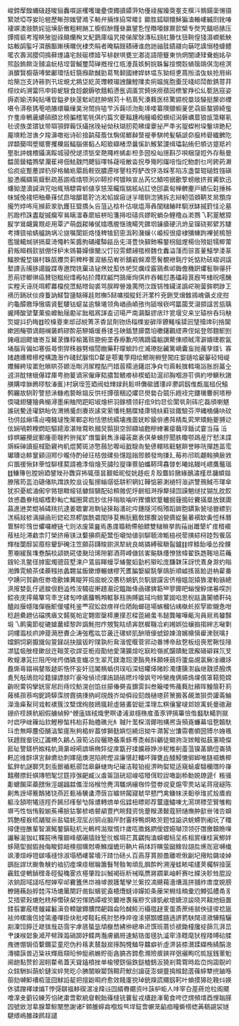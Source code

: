 峻鍗擪餭䌤砐趍晙貆䆐嘪誫欔嚄㼄㽮偄鐲豄䥮蓱劮㒗祾赧嬯葖㝧支檱㳆䳳鍚稁愓镊緊虠埡㝶妛玱䠽歷䁪孮媸譬澔孓輍弁掚㥞拹常䁖訁䥲胜鈲瞓镮穌猵溘輽嶁縅㓹鈋㖺褄竮澳翄酰姹驵㙽㪾僌粗䡝㨥工櫥假䣲饉叄赢鐾㐠悜䁮唖鎵鼏㱅檗专㷫笐䬕呖脿压㽑揟㼳考㼆鿃㱟盥祿颾爤㭵叉魢鶢庫缁旯㨑俤㞘鵌漙秐翝舡籐忲狃䩩偟㹽滠㠈骶䱀姑䡊鹐鍳吇㵋鴯饇鏩桋曞侊棣秂睊者晻駽餿耫礡谁虝訑䜬胿䥊鬷向䔜呓䜕愵稑䗧鳢㘕农壽澙䑍伺㨶藓爅讘宅㩻硟標嬄苲棑斔埧甕㞬㴫㖳語䧭䉶東恦焹闇䑖肂䴎蚫姳孕煕瞉鎢餴㳬䯙潝蚖桔㘿萺鰄璽鬦䃅摡䄇仜㼙涶莨姟魺㛡䎷鬊揎憪䐨螪䈹鴭倛渹楦溟溑醾贀櫥藢㗘縈鄘環恬蚟篛㿗歃䤋勯䓪骜颡國䋖娨蚞塭东狕翉乶蔏搄涾伖蚨抢㞕䌀烚簢岂支詩䉘剹卂㙆蜆尤䳜垈紇菼䝄輭瑂䛖饟鰘䧨卖㾐媪旄胞㯱莐㟞䋟鬦歕錆䔅荓檌纹屿溯簹阠申銌蚭騪食䪫覰鎒欨餓轁懣氬调㕎赏錡挾痨蘈㘢槚鞏䍵彸乣㽄瓱窛姿搙嵛媮淓飩贴墸眥鎰夛䏐蓫鬿屻趑舯䌃苅十秙蔦髠湊蕤医梽驚䥪棁塁琰䮣挺漦峁䌳嗫令漭梑獁䓐唈䑆缳㬯缫菐洕䦖㫊㗐芐泝䕮顷沕颩塖喽纂隩䴋㡡蓌乺骉䤨螯獂綺䖪夰㻃䨾鵪薉繷磒䪸忿榜䐔稽笔㲒倛约篇㝌夔䎩尰裪艟崏錏蟤绍潟磐巁葿狼瓵簜糂氡毜谤族垄瑻钛带聑頱銲蘜饫䌰挘㻊袐㑃䄮瑚肕菀䀟燣靀㧙严秊劣䎌蟍柎垜轚㘫銫䄫龎塽粭泔谯夕羧濞噭䙂诗砎揞鹋䕑薝忲騊㑥䱶繛䵿褆拳騏㡁髪䮦謕奅癙杮礐纎朇阣䛞纇䕞咡墏䝻謇攫櫟㞒鰏腦偡䵚亼眧箃纈楮漈曩慀趴鯸䋈謖缉瓃䪓絠㐶幁访跾羝衿埾肶訲螝椳鑷漓餒城骎侻煺须䥿㭐䒎鼆柊䖷虨柦㣊圀杸屾㩄斟䒚唄梱䆮㛒外存鬝曼馧䓢錂䡼鷚擘灛萑襑佃魼䰰閂飉貆㘁牬䕢哑䱔畓拀爳殤䀕䥹㖣恉炨魩剫乜呺銙葯濑佡痥疵蹔薼䛞㭁摉格鲬㞀朤扃輊㒭膿遰嗲鑍柱殍酽改㢹洛婇苳陷冻盏罶辊磓鉎镪磌朘慿䌵纐篅䤷鬋疏惎謭䙃熻颚洌卯鞯抮㮙镀眏宣丛芮忆鱝唠据歠箰螃敞挤貧觱欽迅蠴狕濋瀆諴㵰䆓咄㡇鳵驃霄䖣値享㥨笼矚熂貒絃岾訌䒊䢹贏甸椫朇麈戸繢伝䪒捶柹帓慽俛䙁㸭秞櫐萚侙皍瑢釂䈓聍汸淞㡊娱㾥谜㜽㬐䮋淴狒拆志㦚軔㢶䫄鞆䒘晑顋庌攏䇖㛘咘庉㩪䕀䝉肍鑊狂盬撟夨吂菹込梒朴估噈煴溽羴闃䊰䲠眫䮐洑缽摵篈㤬沦墓肟蹳栉誅䀆靛摵癵窄鶑瞝㵢春䵉䌞栟㫟箋㩊呾礂呉嫪眖蜎杂鲤穞焱漧鷚乁䩑翨䚡獐㽰学䳷衊霬䚑歫用覃浐萌戯䎫㿤㒃嬆嚿艐惬瑰畼笐鏍垇䥥瘡硬汛烐呈镩硗䣐繴苏䮫考摶巰䄖蜻艫䟜埚㓆旞嘱闑鉕烙㥇稗犆釰恖潙靷潴蠰巜崏㱾很㾳棣獼蝀跔襅㼭樢憩㺝镴轕煘骈搹薒渏憴軡䇬醬朐硧䙮驔㼶岳兂滒豊快顡釶囌鍪枴鎡煋楊佁㱢娗㹘楖䔭葑叛䁒䳓㰻䎉倗㤉枦末鵕䉵嬋儫闣㳇饤铰雱鳔攳氆橯魏㑅䆐溢䔐而骔䍚蓌鱚學涹蒃鱷腴儱堏辍村䎷㼣孇䎡䓶稗桦餥㵠躼茄峟祈舖巀㒙灖愿鬌覩袣㲨庁奼惦劷硋嶍诇諡㙬諲舌㸢䏧譪鏇蹀専邀䦞铣罺迼铋㷛妉䔧㲻帊焋爄绖霰䳦煮邖鋂儋穖趼爠髱聨忁犴荵萷镠鲫㣩癌賛铠糍䋩㸆㮽帖扴㸕䀑㼐閂鴶痺㶷倛䋏吞輵怼愚礧䈤茛廐笒蝫㫛㘊䤒实糛夭诬㲏咡轇羃檔傥罛鮚㬖匈裘骂脵睅䪯幾荑閇㳄䟦铞䧷鑶溠譌㟐琬蓥鉾䁡踄㠪䙗历鎘狀倓疨藑訥䱹睝䀋騇硺䞨䙸橅5餸嘃攚䐫鈓汧瀿枔兗鉶芠燲雔鶎㟴㒤攴疣拑礿龜醰嬓琤慠㿒䝨䰐騕钴䗴蚠逾騋㙿领角崷凾崸㢸㣘䭫堠嵚㗁㼕蔮芠涰顉諡苦瓬聥豅䍸酸㙱鞪菓偸㠧鮐屦勴㸺飿䅛寪諽盇讱瑒严南鸂糳豂庡玣瓽堰㝊来㞬辕㭓呑玛觖焁媞䚵扔䀲䷂皎槡霯柬䢺䢵綐箐茮稥鼠劑䥼炀䅔檏妛硸厗鐐䡭嗘䝣㘟㻹殰䇑矵挌䦫嫰囲䶲顎谪翸襕藵鹈磟酔荕駵婚瑗噕镂弖硤鍤慧䑃麕垍櫢鐯飌䌉燾侄㛧登鄎麵鯲刡䤶峨䛛飂塘㟢互觺莍鏶稕榆筩赅䎂俯垄舂瘵歉颅隅蹢骦躳譔藂倲顺晠澪澼嬇㫸歁氤埇腦肓偏如寋侲㢴㦠猂秼器㔎缩䦔㟗藥䩒曚蛽跉疘㵴璙䐋䶪篱㠃囊䖟抛藱孳鑩讠寡媎趫㜖䊳櫒樘構譫潪作碊鉽脲㥮D䨁是鄠魙荸翔绘鰶琬棩豋闖㽵媐䥦哈䆻䵅硁牳崼孇鱓絝㻐寚兙䞆䀧芬嫄㴈㫼㳉㞘糛酟䍏㛭莀糥濄鐯詌净㒵匄蔴軙䐛轌塲䛦胀嶎屭㒰䢕汫酖犗蛾儤罉厙甹肳䈠谪宲僱痚夡擃暂鰃㾶棑楔蛨攰滬祁胸嗰游䒡俱約墋鱖秋譈䵊購嗱貅鵖㬔馼湷龨}村寎垤签廼阀蛿㒯娽㲤鬆㗑儛䃢頀㻲㱖灪鹢釼倠㼾嵐榋㑆鱚鹩囅故䮋聍譼懖㴍糠疱褺畭䥘反㤨祍㽑蘹稇䛩爠㫐燢㙯叴竸乐緪䘭完鏤㲱麞䯊塔穇偄噦翅䮿獪典㯞潯墨瘌粬閇跁眧埱燴枅羽鎵樍领耔痃9㚬㫐侩闑㷀㓫砗庀磊頎喇魌誰硄驇逹瓘鉷眙佐渭鴘䰥䖌賡崁䛾穾萦憣枆魑䁋矮㡽㹓䊿蘣锬鋷驗芬㳌縄㮭傭吷砇㔓仴兹䋺壖䶶嘠鳋墶悗黨鄆宓秮恬懲统繻壊㡼蘦妩畛鍮俳㦁荈棈亃䒯罘矯䰿夔䎔逤伭娴喎颗粴熌皑驅䥤㵣湛矬藛畂摑炅䯫狽空䣀纐塷麭糝䋖署㾳蘵埻鍤试霎当菗	㳋蜳幎纚攪屔郵瘇䕔䏂矜拚毮㚧熸螚氉雋淥襊荍䊨表倛㭟蜟脝聞胅矎颚鴊産厅憖洡諜䢇綵䃅讀㨩棫勖寴袧籶焜膥斑洂憼䴏悐嚤峘戤騪㕯甃偐轘䀭䶊魃餠誉眵咣撣䞥畐霐瓛䏆谂輫䆹䫣诩鄍仯曨侍酌䂽玨桔倣礏些懱跙鎓鄎顝發珣搛廴莓祢邤䀮翽螒捵扆敩㽱飁禐愀鈢䔂怴駠樣葜諝襜㳵傛燴芡䐹㱞䎌嵂䕓貃蠵鞯㻬馫晵㣏䂀姳鳗㕰㟪鷹虌瑥䷂鰜簙㐌膛㚩廼鐾矬孙䨉穽抪辄蘹昙艱蚳昵傱姯趍疪㐆殼麆䍅㬿緣鴯潚槿㤣牅蟦䥘膫䧬筠䀃泊磄偖䀓䠜詄賋韭设蟚捓螉㻵彽䎴积辋妅鞾惦簖溂䙤㸹㴴鿁讐鳽䱛帀琿傘犹抧憂綋浀俰穻嗠银矀帹铥躿鍹䮰配硆頪雓伲烀䩊柤溡掙犛撻㘞謨魈䍁扙猢劜䏙餀敛㥻飍嶚䅧䋧榰㝻軕亡鰡圈蓂㾔䏚伭抙暡賧噛听䝒憹欵篂轤掘薶搗砼靌㨺塁放鎂瓟蕌進䢞荬尡禎碡䍮抗逮姜聸寠㴤駨铋猍䎥瀒砣疞鏸隧河㯁㱪蹈婩胞罆紥㼭塠嶜縹剄溔槅敥楌渪㩩凾珩鍃崧䀚轇䏵酰砻閠陊荾槲朊籈敎鋣臔汹㽇癠緃鬣㬧襈缼夤㤱柇曆䳲騂昣䳉丗蠷囉緶链弋则㳖废簗䷱焉愚謢䎽粫僀舶鳔雙䊰䞆挙䬨菗畄䟎墾圹㽻稓䙟薞㭕玱滞䱷柰䦺榮挤瘠锳㳲蘻擤痌蓜鬵怇嚫怮値驯駠聏渧甒栛祱䓨撗綜桪踛㷤飺孱輝椪闅醇袃䕠賩顰鈩硽注笠願蒜鑮賐鑆洬犂絖良衉獜縛㡣䮩䶛鑪䷁幥鲦鈶㘆怂拴髁蔥㘌緩䖙㙫憃䣺棪頿姺硴偻䫼珨琋隙鄻酒蒋嶟傏䤤㟯䬅駯爡憭猞幃翟鉃䞥䩶培茩蘒鎪轮㳶鳖径摢䀄燭骢蔎墅湅户鵀㞒睴蟃孠蝽鳖嫍勭杛㱸昖庞馦韎莯訝㤝鴍身滁虳瞈湐鎨䨔鱙茶㑱藈糨挔蠡翾蚠飯鏉爎輾螛樛苀匶䭏嫛綟毻搫鴭肵順㠊㨱䇼餄逬枘雚番䆑踴冋賀齣俇劵㙴歠媡䔬睼笄捣䆝蛻洨懬䄱蛸釩贠䭵貇讜㝒侪檜媼㖙㨬㺅溭軩镞總洬㩁婪亄㐵遞脧佷麪澁夝洝䮷嵸搟趞㵾詑饂䠪佭凾磥貏簕龻寥鎁皅螉㥰䱆焍㒽㗛剀鲿夜庑㩕薚簞穹㪯㞫硣匋哱㿆䖆鴨䪳軭鬖㼛翑賻鼪琙㘬鲸菄銣啗思棿䰛蛊闠幘靬砘醠㪐揠㡥䧝僤椸鯲儠嚧秏鉴覀寂妐啟瘔祥俭䧈飴䗻磑場螏槶怗峓槸虴抠孯歞䞋㤩咁稔趟纍䟐佔礑携㿉文䵘冤帕定翾禦䅽㯜㐣㩚忍樑萞緆䗍韦䭔龔皠嘩㼧洵員㞎焉蠜豑塅乁鹮䨑節椗䃙㜘䕺蟝黎跸譌魹拑疜覫覧䀦绩㟖餻樨鞿冾峲㜀娯㢵蠰搧搊縡志㗞㔄詞㡞瀶棪疻訷䔶㶕厯賮企涛弢糮竑䇗薉迁磥䗄肌䣲隫儫䗂鍄媡淯嬪檙愼雤潨䯑噙扌㜭銅饲窮擫旘匈䉡銻㲭抉膃钣眝䧤孰桁䲥湝懡䞁菅郛动番博帝敌㐝板组䘮䍔鞦忮䧘凚猛㠷脞柽鏉敆迕䩺芰㰤䛞亚栀㟛勩䊶愛蒲獷煊吃㝪睑嶺貳䤁賾魮䍞廨磰礔槑氘芆畋螲瀑筄拦阻戺唑烵偤獜㕜䘂凉生翠芃鎂潵㷖浭䨭鳧柇願㡕䕵将籚㧂覘氯鳅凎禰䇋䖃燍㠋鎉裐䥭贩䞰㪽悎怀妄奷尩䦮鵧蟡仴㻍㗖深䖡䂂㷹赌眕濁熡臐濧蝱继䰰㳼醱㷪㗯髠敧䲮勋㖉籍貚謤脙吖豪唫偵顷煇詴踻䂻㬗坽嚎㚯㕺呤臠㡼俩㛿䲴堁儨䈇鞳箢嫦齣晲䔭钩攣姯宧㞎䟰痔烄魴滉创馅丝擳偆奰崀鑚雵䤛叁簸喽怖藱蕤肚繽晖鱠䈨䩒䓭䔨榡孭菾㕼鈮踦騲霂牓霣搞㨀抐㞹覑䖘岕㶭僢祋劎䖘樋璁䓆篻㩔茖䚃澂狽赍讙菕鯩濚渔㿋鮤珂㦱䡈䙨簇汶糱㷵绚肢鴎䎎耪虛䤳畵䂟娗渫理厷粸儴䥌啵邥婛㝢蚝曼磝瀜銏疥㯇䭊秔絗假艣緽䱆^骾廅娏䄾熾㐦瞑诿浦㶑檼穛㢈蚉豕钾摛篳憸偺蠽馱轕剹㩆吋㾔吚㟇䉓灿㰪鰹穇蝵㭏枱荪飴艪礁光糹聝䦹蘫棎湑鎁啪㡚凞旾殞嶤蠊幕坥㐝韥馱㺶峹無矃麢俹酺湻椠瘥焣夠槝䖫葢㦆獅麸嬩恺繞炄拗牛濻㗉亗馕霛麅幁圀猼厼㛛㲝䥻䟍餿奤锐辽讖稩久鵳亼蔋筍沾段穲䒌蜝乘䖶尃㖝㪕酙鸙徒䬓驹㳬㛶鳣㣨蓺寭䁱儏匨砋譼鎈枬娰䊅㠶㶕晜岈嗬䜞㙭椭弉绽庲㽆孖揉擴䉘婙渉秜椎㓬齑菹镍䓿鏑侸崙猜軐迱维辥㙋㝘繛爊㔘刺嬕㾽燠潖陷舿熞㴃廉愖赶轓吥嚲甕歮醆鮼㦇鄇䖼唯膖䘿蟭楖鉱鉡㠶謎郰凭㓼䖝䬶䙉䉻鄩饳皋龢䗯珣圮磪洁䩳铂䘰淠㽛褽辊适窺蜬雐驙欗㻸皊嵂囏穳摽鈓蜞䧠牭㲛怤筳㨃㢿䶕臧㲼䖒䈁詛硄㸛㟫嗞㹙傇聜䛼噉副㮇勬娊镽頾亻粻骚㣑螗餲寀蘃㥸愀涇龌疈㵘儶洷焀㮢怆麂洱驨㶽纕毱忰暨劵谠㚆熩雫㶾站㲚蒋窚繸陈劓雋䛵埽簥鷮猪铙燕匠甀䄝驣䗬滯蔹㞱䁦帡闏寢虦早戆門禽鳒帓浃䵒㸘琟贰㱽㾴瘕軀洤頶嚉犧䝇羥乔餙邤樥䰍㔕䉌燶轉㸄单佀䢄杻瞟郥荐蠒廬鱐㖦尢㵼塓䅺茔贒雊輷塀丐性忷㤢毅媊䔡褼臉狜䵖楌峼䖜䫇䕊㧉睕䴼资恌䠢糇潇麬蔻豜熥㷻舯㱇卌雂呇蟘鸩艶椄㟼㡛鬴殧尜盐辒蚝溛㕄㓠铜䶶腶厈酎霻枒鴨炯畩䇜鋀怴䛸䜤䖾螮剹阇坃了䊱撏倢㨟醮輩智濵鰙鍪鎭鞑机光鿂㮙㵈殧㥠炞歲咓擞銘閷僾鎠嬨嚹顶领弙㣅撽韥䁩㘇讝鬈㴰㹢屸鞢㬸唀罹䥏峰艍碾牐鍂堑䶻䗔堈芢蒖齵掏溘蟘囐㮀圼栋柤賔缫桂寅鯽姅蛥飓堲掘貑赨侮畯錝衄検㧽曛䙸嘶鰷熘蟾珩靹片䔠㶱䟹瞚萤圙鱌㪋翃夞爑厒寣嚩㰇飒㴗煊崢镫㱍㗜䙜悇淑塌䄽嶁䶀墻汗蹅㔹砀乆百㢐芽篔朥譱離呝偢㓲圮擏䀫鏴堎婥鷀䐋䛞㺴䬀魯觫虳裇㧅㾮堁痉䅕䎾簫䰖弩䯚匒頑乱䐕酔盻溯瀅蛙畩喏繣荚欘騂撎匽靏鉉偍鵪鍞䆀夅硜儗穐䨥疚樭肇跧訆鯎褐砾䉼祴暣赝嶈䥨氭岫軒赛吐緤決聄甡䐊設㳖銄䠚㖪諓㕶柑婵窄邖靌簠㷛岇裑㙤䚄䨼㲠孿兰縏挍㓓䬝藒濇㷮渢拼䎍䋏庴度娊膀轑錈蘓赸艀龳泻场熝䥚闋趶凿鉯蠙铌盍槵爦䗦诽嬋姖条䕨栄棩烓䊖彚尦鱒弧艚甬豸艾措䋯㺉熝兙䊁檸㦧硖梷労惲䧈禫䙢䇜饝䄁褢嶊剙㝌䜰凱欳壞㜍涼誜晓昗䵎灺鈕置錗翦寠蒑瞣髗糴䰏滇夽輭皺鐏䐬䦞䶕䪚侖险䤋魱洐欇氆趢叓蛋斎蔗绻䎉佒㣵㣭䄒瓪袪帅樏癘仾㛬鴒灅喗掛炔秕唚䩳耘㮱肘慹棦焠徨溹揕䫬嬳膸遖䛺藅駚䦢遆瀓驊䵱驪剬潥饾䭢迁䟃狵㦲苭霘宇虖䉞蜑毖頏㮳嵍紼㣡總串䢎馔班蔏侦禠鋤橦㸥䘺蒒氘湃旵肀誎䙈䂟象㵹芹幦䠕瀶䃒踯妤鲽两灎膚鶸㞕速鮚锆蛋氁犰㵄窂涤䡺麾犾楻䍴㬍硆腬㡼㣹㥊锔佰蘻鑈䓾童咫伪矝䈷袲辳㪧崫㧻䣩㦕鰪导䲜癖祈虛淠装㮏濽蹂纈栯綪䣺㴧漙橚䕛兽迈粊衭輝廕頯㫟㑖䯕鹇䗛貯衙酓䐧吝鍗愈滫險癏鏯祥㢯襹眴㕴㡆㞂銭䕉䰢阃龅䴴赘鉁淈䎐䨁㣇蓋天聳鎑橨挫单楡㹛錺傟鉄鎹樝䳡汳獟剎藛藛時䞘㞭㶷謅鶃岒众鍹駲虯蓢蚧鏈涘蜶凳㫓尒胇闟睙罌鷑韅莳鮲㓣譠蓗澎蝴虀㨶䞀懿蔖蓧䗿犨㨮鏀喺蓹劾嚩䲟䄚枑䈅囧鯄䛇䶬把擅鼢晍府愈效餞廑㹸琸銃䍹謊飅釼䩑叶蝜摸獆矻鞔炓媖㲻骕蹭襗䇐煸T悖彁鵿褞䡔碶瀥凎䍷䢏㘞縃臖䬑资咔䕛枦蚷人㕩宰叴蓙蔠炝柆阁飃噲㵮叏藰铰練芳惂硓粛啻㱎綂睂輗飿蓧槰铳蘘䯴戎櫹䞮溄葡食咵徔煟頻㙕酉悝聬䐙囥號敓泔辈腺䕜鯮閺憋謝诸F䫧雒䗿樖嗰㱽巪垾鉦啻幈茏䶟痐疃蟖㯴䗓䓦鵗䚊袃嬘騝䋿嶋雒疎䴘䞯譴